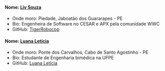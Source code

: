 #### Nome: [Liv Souza](https://github.com/TigerRobocop/)
- Onde moro: Piedade, Jaboatão dos Guararapes - PE
- Bio: Engenheira de Software no CESAR e APX pela comunidade WWC
- GitHub: [TigerRobocop](https://github.com/TigerRobocop/)

#### Nome: [Luana Letícia](https://github.com/Luana-Leticia/)
- Onde moro: Ponte dos Carvalhos, Cabo de Santo Agostinho - PE
- Bio: Estudante de Engenharia bimédica na UFPE
- GitHub: [Luana Letícia](https://github.com/Luana-Leticia/)